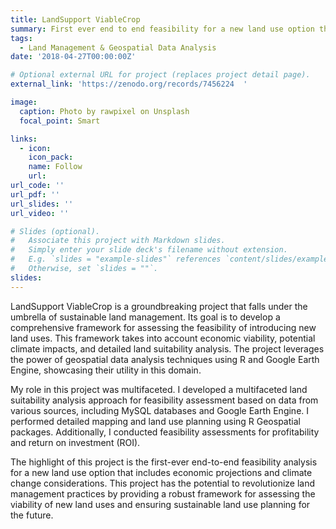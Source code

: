 ```yaml
---
title: LandSupport ViableCrop   
summary: First ever end to end feasibility for a new land use option that includes economics and projection agains climate change
tags:
  - Land Management & Geospatial Data Analysis
date: '2018-04-27T00:00:00Z'

# Optional external URL for project (replaces project detail page).
external_link: 'https://zenodo.org/records/7456224  '

image:
  caption: Photo by rawpixel on Unsplash
  focal_point: Smart

links:
  - icon: 
    icon_pack: 
    name: Follow
    url: 
url_code: ''
url_pdf: ''
url_slides: ''
url_video: ''

# Slides (optional).
#   Associate this project with Markdown slides.
#   Simply enter your slide deck's filename without extension.
#   E.g. `slides = "example-slides"` references `content/slides/example-slides.md`.
#   Otherwise, set `slides = ""`.
slides: 
---
```


LandSupport ViableCrop is a groundbreaking project that falls under the umbrella of sustainable land management. Its goal is to develop a comprehensive framework for assessing the feasibility of introducing new land uses. This framework takes into account economic viability, potential climate impacts, and detailed land suitability analysis. The project leverages the power of geospatial data analysis techniques using R and Google Earth Engine, showcasing their utility in this domain.

My role in this project was multifaceted. I developed a multifaceted land suitability analysis approach for feasibility assessment based on data from various sources, including MySQL databases and Google Earth Engine. I performed detailed mapping and land use planning using R Geospatial packages. Additionally, I conducted feasibility assessments for profitability and return on investment (ROI).

The highlight of this project is the first-ever end-to-end feasibility analysis for a new land use option that includes economic projections and climate change considerations. This project has the potential to revolutionize land management practices by providing a robust framework for assessing the viability of new land uses and ensuring sustainable land use planning for the future.
